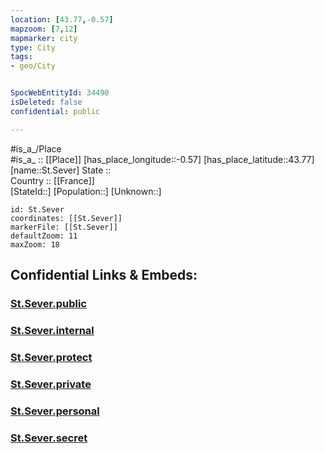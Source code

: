 ```yaml
---
location: [43.77,-0.57] 
mapzoom: [7,12] 
mapmarker: city 
type: City
tags:
- geo/City


SpocWebEntityId: 34490
isDeleted: false
confidential: public

---
```

#is_a_/Place  
#is_a_ :: [[Place]] 
[has_place_longitude::-0.57] 
[has_place_latitude::43.77] 
[name::St.Sever] 
State ::  
Country :: [[France]]  
[StateId::] 
[Population::] 
[Unknown::] 


```leaflet
id: St.Sever
coordinates: [[St.Sever]] 
markerFile: [[St.Sever]] 
defaultZoom: 11 
maxZoom: 18
```


## Confidential Links & Embeds: 

### [St.Sever.public](/_public/\Earth\Continent\Europe\Europe~West\France\regions~France\Nouvelle-Aquitaine\departments~Aquitaine\Landes\communes~Landes\Mont-de-Marsan\cities~Mont-de-MarsanSt.Sever.public.md) 

### [St.Sever.internal](/_internal/\Earth\Continent\Europe\Europe~West\France\regions~France\Nouvelle-Aquitaine\departments~Aquitaine\Landes\communes~Landes\Mont-de-Marsan\cities~Mont-de-MarsanSt.Sever.internal.md) 

### [St.Sever.protect](/_protect/\Earth\Continent\Europe\Europe~West\France\regions~France\Nouvelle-Aquitaine\departments~Aquitaine\Landes\communes~Landes\Mont-de-Marsan\cities~Mont-de-MarsanSt.Sever.protect.md) 

### [St.Sever.private](/_private/\Earth\Continent\Europe\Europe~West\France\regions~France\Nouvelle-Aquitaine\departments~Aquitaine\Landes\communes~Landes\Mont-de-Marsan\cities~Mont-de-MarsanSt.Sever.private.md) 

### [St.Sever.personal](/_personal/\Earth\Continent\Europe\Europe~West\France\regions~France\Nouvelle-Aquitaine\departments~Aquitaine\Landes\communes~Landes\Mont-de-Marsan\cities~Mont-de-MarsanSt.Sever.personal.md) 

### [St.Sever.secret](/_secret/\Earth\Continent\Europe\Europe~West\France\regions~France\Nouvelle-Aquitaine\departments~Aquitaine\Landes\communes~Landes\Mont-de-Marsan\cities~Mont-de-MarsanSt.Sever.secret.md)


